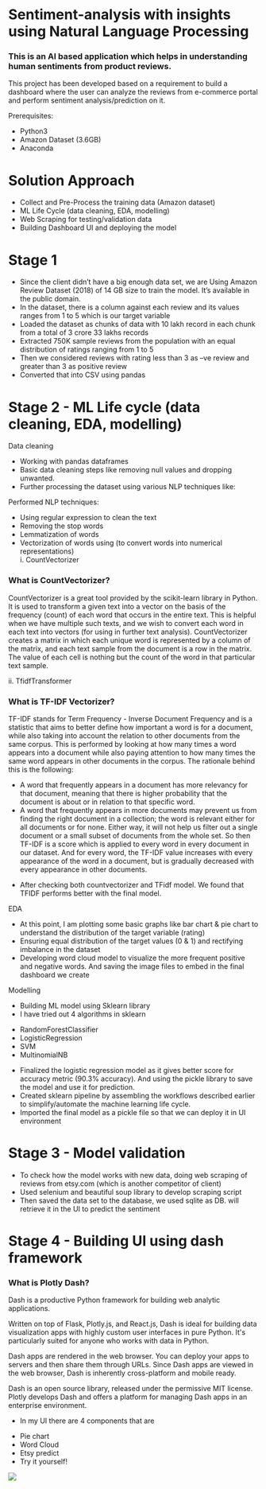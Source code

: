 # Sentiment-analysis with insights using Natural Language Processing
### This is an AI based application which helps in understanding human sentiments from product reviews.
This project has been developed based on a requirement to build a dashboard where the user can analyze the reviews from e-commerce portal and perform sentiment analysis/prediction on it.

Prerequisites:
- Python3
- Amazon Dataset (3.6GB)
- Anaconda

# Solution Approach
-	Collect and Pre-Process the training data (Amazon dataset)
-	ML Life Cycle (data cleaning, EDA, modelling)
-	Web Scraping for testing/validation data
-	Building Dashboard UI and deploying the model

# Stage 1
-	Since the client didn’t have a big enough data set, we are Using Amazon Review Dataset (2018) of 14 GB size to train the model. It’s available in the public domain.
-	In the dataset, there is a column against each review and its values ranges from 1 to 5 which is our target variable
-	Loaded the dataset as chunks of data with 10 lakh record in each chunk from a total of 3 crore 33 lakhs records
-	Extracted 750K sample reviews from the population with an equal distribution of ratings ranging from 1 to 5
-	Then we considered reviews with rating less than 3 as –ve review and greater than 3 as positive review
-	Converted that into CSV using pandas

# Stage 2 - ML Life cycle (data cleaning, EDA, modelling)

Data cleaning
-	Working with pandas dataframes
-	Basic data cleaning steps like removing null values and dropping unwanted.
-	Further processing the dataset using various NLP techniques like:

Performed NLP techniques:
-	Using regular expression to clean the text
-	Removing the stop words
-	Lemmatization of words
-	Vectorization of words using (to convert words into numerical representations)			
  i.  CountVectorizer
  ### What is CountVectorizer?
  CountVectorizer is a great tool provided by the scikit-learn library in Python. It is used to transform a given text into a vector on the basis of the frequency (count) of each   word that occurs in the entire text. This is helpful when we have multiple such texts, and we wish to convert each word in each text into vectors (for using in further text       analysis). CountVectorizer creates a matrix in which each unique word is represented by a column of the matrix, and each text sample from the document is a row in the matrix.     The value of each cell is nothing but the count of the word in that particular text sample.

  ii. TfidfTransformer
  ### What is TF-IDF Vectorizer?
  TF-IDF stands for Term Frequency - Inverse Document Frequency and is a statistic that aims to better define how important a word is for a document, while also taking into         account the relation to other documents from the same corpus.
  This is performed by looking at how many times a word appears into a document while also paying attention to how many times the same word appears in other documents in the         corpus.
  The rationale behind this is the following:
  * A word that frequently appears in a document has more relevancy for that document, meaning that there is higher probability that the document is about or in relation to that       specific word. 
  * A word that frequently appears in more documents may prevent us from finding the right document in a collection; the word is relevant either for all documents or   for none.       Either way, it will not help us filter out a single document or a small subset of documents from the whole set. 
  So then TF-IDF is a score which is applied to every word in every document in our dataset. And for every word, the TF-IDF value increases with every appearance of the word   in   a document, but is gradually decreased with every appearance in other documents.
  
-	After checking both countvectorizer and TFidf model. We found that TFIDF performs better with the final model.


EDA
-	At this point, I am plotting some basic graphs like  bar chart & pie chart to understand the distribution of the target variable (rating)
-	Ensuring equal distribution of the target values (0 & 1) and rectifying imbalance in the dataset
-	Developing word cloud model to visualize the more frequent positive and negative words. And saving the image files to embed in the final dashboard we create

Modelling
-	Building ML model using Sklearn library
-	I have tried out 4 algorithms in sklearn
  *	RandomForestClassifier
  *	LogisticRegression
  *	SVM
  *	MultinomialNB
-	Finalized the logistic regression model as it gives better score for accuracy metric (90.3% accuracy). And using the pickle library to save the model and use it for prediction.
-	Created sklearn pipeline by assembling the workflows described earlier to simplify/automate the machine learning life cycle.
-	Imported the final model as a pickle file so that we can deploy it in UI environment

# Stage 3 - Model validation
-	To check how the model works with new data, doing web scraping of reviews from etsy.com (which is another competitor of client)
-	Used selenium and beautiful soup library to develop scraping script
-	Then saved the data set to the database, we used sqlite as DB. will retrieve it in the UI to predict the sentiment

# Stage 4 - Building UI using dash framework

### What is Plotly Dash?
Dash is a productive Python framework for building web analytic applications.

Written on top of Flask, Plotly.js, and React.js, Dash is ideal for building data visualization apps with highly custom user interfaces in pure Python. It's particularly suited for anyone who works with data in Python.

Dash apps are rendered in the web browser. You can deploy your apps to servers and then share them through URLs. Since Dash apps are viewed in the web browser, Dash is inherently cross-platform and mobile ready.

Dash is an open source library, released under the permissive MIT license. Plotly develops Dash and offers a platform for managing Dash apps in an enterprise environment.

-	In my UI there are 4 components that are
  * Pie chart
  * Word Cloud
  * Etsy predict
  * Try it yourself!


<img src="https://github.com/sreelal1/Review-sentiment-analysis/blob/main/assets/app.png"/>


